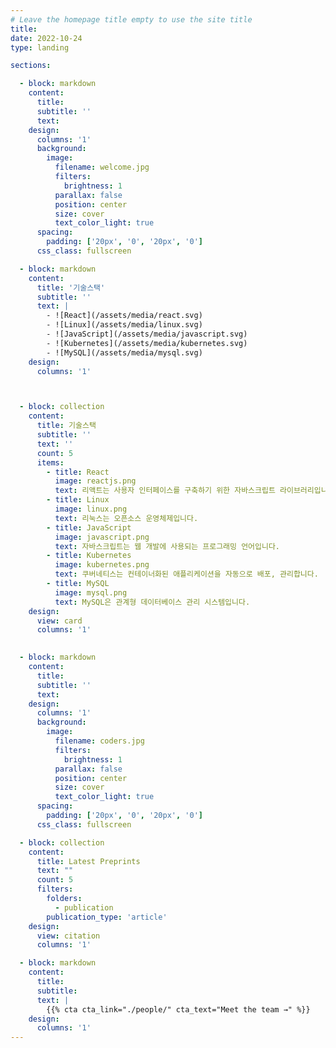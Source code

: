 ```yaml
---
# Leave the homepage title empty to use the site title
title:
date: 2022-10-24
type: landing

sections:

  - block: markdown
    content:
      title:
      subtitle: ''
      text:
    design:
      columns: '1'
      background:
        image: 
          filename: welcome.jpg
          filters:
            brightness: 1
          parallax: false
          position: center
          size: cover
          text_color_light: true
      spacing:
        padding: ['20px', '0', '20px', '0']
      css_class: fullscreen

  - block: markdown
    content:
      title: '기술스택'
      subtitle: ''
      text: |
        - ![React](/assets/media/react.svg)
        - ![Linux](/assets/media/linux.svg)
        - ![JavaScript](/assets/media/javascript.svg)
        - ![Kubernetes](/assets/media/kubernetes.svg)
        - ![MySQL](/assets/media/mysql.svg)
    design:
      columns: '1'



  - block: collection
    content:
      title: 기술스택
      subtitle: ''
      text: ''
      count: 5
      items:
        - title: React
          image: reactjs.png
          text: 리액트는 사용자 인터페이스를 구축하기 위한 자바스크립트 라이브러리입니다.
        - title: Linux
          image: linux.png
          text: 리눅스는 오픈소스 운영체제입니다.
        - title: JavaScript
          image: javascript.png
          text: 자바스크립트는 웹 개발에 사용되는 프로그래밍 언어입니다.
        - title: Kubernetes
          image: kubernetes.png
          text: 쿠버네티스는 컨테이너화된 애플리케이션을 자동으로 배포, 관리합니다.
        - title: MySQL
          image: mysql.png
          text: MySQL은 관계형 데이터베이스 관리 시스템입니다.
    design:
      view: card
      columns: '1'

  
  - block: markdown
    content:
      title:
      subtitle: ''
      text:
    design:
      columns: '1'
      background:
        image: 
          filename: coders.jpg
          filters:
            brightness: 1
          parallax: false
          position: center
          size: cover
          text_color_light: true
      spacing:
        padding: ['20px', '0', '20px', '0']
      css_class: fullscreen

  - block: collection
    content:
      title: Latest Preprints
      text: ""
      count: 5
      filters:
        folders:
          - publication
        publication_type: 'article'
    design:
      view: citation
      columns: '1'

  - block: markdown
    content:
      title:
      subtitle:
      text: |
        {{% cta cta_link="./people/" cta_text="Meet the team →" %}}
    design:
      columns: '1'
---
```

